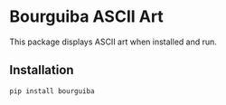 # Bourguiba ASCII Art

This package displays ASCII art when installed and run.

## Installation

```bash
pip install bourguiba
